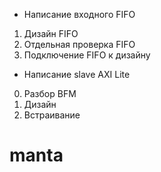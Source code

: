 <!-- * Оптимизация верификационного окружения
1. Остановить генерацию transaction
2.   -->
* Написание входного FIFO
1. Дизайн FIFO
2. Отдельная проверка FIFO
3. Подключение FIFO к дизайну
* Написание slave AXI Lite
0. Разбор BFM
1. Дизайн
2. Встраивание

# manta
<!-- https://github.com/fischermoseley/manta -->